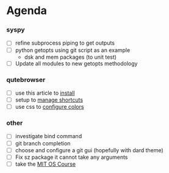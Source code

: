 # Agenda

### syspy
* [ ] refine subprocess piping to get outputs
* [ ] python getopts using git script as an example
	* dsk and mem packages (to unit test)
* [ ] Update all modules to new getopts methodology

### qutebrowser
* [ ] use this article to [install](https://askubuntu.com/questions/954539/installing-qutebrowser)
* [ ] setup to [manage shortcuts](https://qutebrowser.org/doc/help/configuring.html)
* [ ] use css to [configure colors](https://www.reddit.com/r/qutebrowser/comments/665wdb/is_there_a_dark_mode/)

### other
* [ ] investigate bind command
* [ ] git branch completion
* [ ] choose and configure a git gui (hopefully with dard theme)
* [ ] Fix sz package it cannot take any arguments
* [ ] take the [MIT OS Course](https://ocw.mit.edu/courses/electrical-engineering-and-computer-science/6-828-operating-system-engineering-fall-2012/assignments/)
